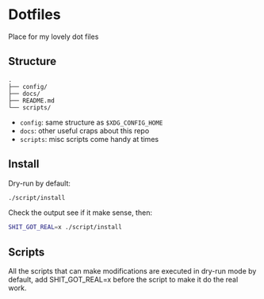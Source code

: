 # Dotfiles

Place for my lovely dot files

## Structure

```
.
├── config/
├── docs/
├── README.md
└── scripts/
```

- `config`: same structure as `$XDG_CONFIG_HOME`
- `docs`: other useful craps about this repo
- `scripts`: misc scripts come handy at times

## Install

Dry-run by default:

```sh
./script/install
```

Check the output see if it make sense, then:

```sh
SHIT_GOT_REAL=x ./script/install
```

## Scripts

All the scripts that can make modifications are executed in dry-run mode by
default, add SHIT_GOT_REAL=x before the script to make it do the real work.
